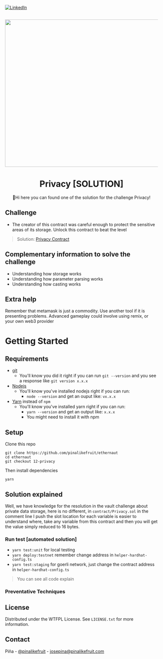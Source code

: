 <a name="readme-top"></a>

[![LinkedIn][linkedin-shield]][linkedin-url]


<br />
<div align="center">
  <a href="https://ethernaut.openzeppelin.com/">
    <img src="https://ethernaut.openzeppelin.com/imgs/BigLevel12.svg" alt="" width="800" height="485">
  </a>

  <h1 align="center">Privacy [SOLUTION]</h3>

  <p align="center">
    🍍Hi  here you can found one of the solution for the challenge Privacy!
  </p>
</div>

## Challenge
* The creator of this contract was careful enough to protect the sensitive areas of its storage. Unlock this contract to beat the level

> Solution: 
  [Privacy Contract](https://goerli.etherscan.io/address/0xBcAED4F591B6DA3Ce3cB0C3b2Bd80d009e99A37D)
## Complementary information to solve the challenge
* Understanding how storage works
* Understanding how parameter parsing works
* Understanding how casting works


## Extra help
Remember that metamask is just a commodity. Use another tool if it is presenting problems. Advanced gameplay could involve using remix, or your own web3 provider
# Getting Started

## Requirements

- [git](https://git-scm.com/book/en/v2/Getting-Started-Installing-Git)
  - You'll know you did it right if you can run `git --version` and you see a response like `git version x.x.x`
- [Nodejs](https://nodejs.org/en/)
  - You'll know you've installed nodejs right if you can run:
    - `node --version` and get an ouput like: `vx.x.x`
- [Yarn](https://classic.yarnpkg.com/lang/en/docs/install/) instead of `npm`
  - You'll know you've installed yarn right if you can run:
    - `yarn --version` and get an output like: `x.x.x`
    - You might need to install it with npm

## Setup

Clone this repo

```
git clone https://github.com/pinalikefruit/ethernaut
cd ethernaut
git checkout 12-privacy
```

Then install dependencies

```
yarn
```
## Solution explained
Well, we have knowledge for the resolution in the vault challenge about private data storage, here is no different, in `contract/Privacy.sol` in the comment line I push the slot location for each variable is easier to understand where, take any variable from this contract and then you will get the value simply reduced to 16 bytes.

### Run test [automated solution]
 - `yarn test:unit` for local testing 
 - `yarn deploy:testnet` remember change address in `helper-hardhat-config.ts`
 - `yarn test:staging` for goerli network, just change the contract address in `helper-hardhat-config.ts`


> You can see all code explain

### Preventative Techniques
> 
## License

Distributed under the WTFPL License. See `LICENSE.txt` for more information.



## Contact

Piña - [@pinalikefruit](https://twitter.com/pinalikefruit) - josepina@pinalikefruit.com




[linkedin-shield]: https://img.shields.io/badge/-LinkedIn-black.svg?style=for-the-badge&logo=linkedin&colorB=555
[linkedin-url]: https://www.linkedin.com/in/pinalikefruit
